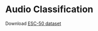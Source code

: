 # Audio Classification
 
Download  [ESC-50 dataset](https://github.com/karoldvl/ESC-50/archive/master.zip)